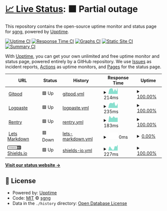 # [📈 Live Status](https://sgng.github.io): <!--live status--> **🟧 Partial outage**

This repository contains the open-source uptime monitor and status page for [sgng](https://sgng.github.io), powered by [Upptime](https://github.com/upptime/upptime).

[![Uptime CI](https://github.com/sgng/sgng.github.io/workflows/Uptime%20CI/badge.svg)](https://github.com/sgng/sgng.github.io/actions?query=workflow%3A%22Uptime+CI%22)
[![Response Time CI](https://github.com/sgng/sgng.github.io/workflows/Response%20Time%20CI/badge.svg)](https://github.com/sgng/sgng.github.io/actions?query=workflow%3A%22Response+Time+CI%22)
[![Graphs CI](https://github.com/sgng/sgng.github.io/workflows/Graphs%20CI/badge.svg)](https://github.com/sgng/sgng.github.io/actions?query=workflow%3A%22Graphs+CI%22)
[![Static Site CI](https://github.com/sgng/sgng.github.io/workflows/Static%20Site%20CI/badge.svg)](https://github.com/sgng/sgng.github.io/actions?query=workflow%3A%22Static+Site+CI%22)
[![Summary CI](https://github.com/sgng/sgng.github.io/workflows/Summary%20CI/badge.svg)](https://github.com/sgng/sgng.github.io/actions?query=workflow%3A%22Summary+CI%22)

With [Upptime](https://upptime.js.org), you can get your own unlimited and free uptime monitor and status page, powered entirely by a GitHub repository. We use [Issues](https://github.com/sgng/sgng.github.io/issues) as incident reports, [Actions](https://github.com/sgng/sgng.github.io/actions) as uptime monitors, and [Pages](https://sgng.github.io) for the status page.

<!--start: status pages-->
<!-- This summary is generated by Upptime (https://github.com/upptime/upptime) -->
<!-- Do not edit this manually, your changes will be overwritten -->
<!-- prettier-ignore -->
| URL | Status | History | Response Time | Uptime |
| --- | ------ | ------- | ------------- | ------ |
| <img alt="" src="https://gitpod.io/favicon192.png" height="13"> [Gitpod](https://gitpod.io) | 🟩 Up | [gitpod.yml](https://github.com/sgng/sgng.github.io/commits/HEAD/history/gitpod.yml) | <details><summary><img alt="Response time graph" src="./graphs/gitpod/response-time-week.png" height="20"> 214ms</summary><br><a href="https://sgng.github.io/history/gitpod"><img alt="Response time 367" src="https://img.shields.io/endpoint?url=https%3A%2F%2Fraw.githubusercontent.com%2Fsgng%2Fsgng.github.io%2FHEAD%2Fapi%2Fgitpod%2Fresponse-time.json"></a><br><a href="https://sgng.github.io/history/gitpod"><img alt="24-hour response time 294" src="https://img.shields.io/endpoint?url=https%3A%2F%2Fraw.githubusercontent.com%2Fsgng%2Fsgng.github.io%2FHEAD%2Fapi%2Fgitpod%2Fresponse-time-day.json"></a><br><a href="https://sgng.github.io/history/gitpod"><img alt="7-day response time 214" src="https://img.shields.io/endpoint?url=https%3A%2F%2Fraw.githubusercontent.com%2Fsgng%2Fsgng.github.io%2FHEAD%2Fapi%2Fgitpod%2Fresponse-time-week.json"></a><br><a href="https://sgng.github.io/history/gitpod"><img alt="30-day response time 215" src="https://img.shields.io/endpoint?url=https%3A%2F%2Fraw.githubusercontent.com%2Fsgng%2Fsgng.github.io%2FHEAD%2Fapi%2Fgitpod%2Fresponse-time-month.json"></a><br><a href="https://sgng.github.io/history/gitpod"><img alt="1-year response time 287" src="https://img.shields.io/endpoint?url=https%3A%2F%2Fraw.githubusercontent.com%2Fsgng%2Fsgng.github.io%2FHEAD%2Fapi%2Fgitpod%2Fresponse-time-year.json"></a></details> | <details><summary><a href="https://sgng.github.io/history/gitpod">100.00%</a></summary><a href="https://sgng.github.io/history/gitpod"><img alt="All-time uptime 99.99%" src="https://img.shields.io/endpoint?url=https%3A%2F%2Fraw.githubusercontent.com%2Fsgng%2Fsgng.github.io%2FHEAD%2Fapi%2Fgitpod%2Fuptime.json"></a><br><a href="https://sgng.github.io/history/gitpod"><img alt="24-hour uptime 100.00%" src="https://img.shields.io/endpoint?url=https%3A%2F%2Fraw.githubusercontent.com%2Fsgng%2Fsgng.github.io%2FHEAD%2Fapi%2Fgitpod%2Fuptime-day.json"></a><br><a href="https://sgng.github.io/history/gitpod"><img alt="7-day uptime 100.00%" src="https://img.shields.io/endpoint?url=https%3A%2F%2Fraw.githubusercontent.com%2Fsgng%2Fsgng.github.io%2FHEAD%2Fapi%2Fgitpod%2Fuptime-week.json"></a><br><a href="https://sgng.github.io/history/gitpod"><img alt="30-day uptime 100.00%" src="https://img.shields.io/endpoint?url=https%3A%2F%2Fraw.githubusercontent.com%2Fsgng%2Fsgng.github.io%2FHEAD%2Fapi%2Fgitpod%2Fuptime-month.json"></a><br><a href="https://sgng.github.io/history/gitpod"><img alt="1-year uptime 99.99%" src="https://img.shields.io/endpoint?url=https%3A%2F%2Fraw.githubusercontent.com%2Fsgng%2Fsgng.github.io%2FHEAD%2Fapi%2Fgitpod%2Fuptime-year.json"></a></details>
| <img alt="" src="https://cdn0.iconfinder.com/data/icons/kameleon-free-pack-rounded/110/Clipboard-Plan-48.png" height="13"> [Logpaste](https://logpaste.com) | 🟩 Up | [logpaste.yml](https://github.com/sgng/sgng.github.io/commits/HEAD/history/logpaste.yml) | <details><summary><img alt="Response time graph" src="./graphs/logpaste/response-time-week.png" height="20"> 235ms</summary><br><a href="https://sgng.github.io/history/logpaste"><img alt="Response time 240" src="https://img.shields.io/endpoint?url=https%3A%2F%2Fraw.githubusercontent.com%2Fsgng%2Fsgng.github.io%2FHEAD%2Fapi%2Flogpaste%2Fresponse-time.json"></a><br><a href="https://sgng.github.io/history/logpaste"><img alt="24-hour response time 255" src="https://img.shields.io/endpoint?url=https%3A%2F%2Fraw.githubusercontent.com%2Fsgng%2Fsgng.github.io%2FHEAD%2Fapi%2Flogpaste%2Fresponse-time-day.json"></a><br><a href="https://sgng.github.io/history/logpaste"><img alt="7-day response time 235" src="https://img.shields.io/endpoint?url=https%3A%2F%2Fraw.githubusercontent.com%2Fsgng%2Fsgng.github.io%2FHEAD%2Fapi%2Flogpaste%2Fresponse-time-week.json"></a><br><a href="https://sgng.github.io/history/logpaste"><img alt="30-day response time 237" src="https://img.shields.io/endpoint?url=https%3A%2F%2Fraw.githubusercontent.com%2Fsgng%2Fsgng.github.io%2FHEAD%2Fapi%2Flogpaste%2Fresponse-time-month.json"></a><br><a href="https://sgng.github.io/history/logpaste"><img alt="1-year response time 226" src="https://img.shields.io/endpoint?url=https%3A%2F%2Fraw.githubusercontent.com%2Fsgng%2Fsgng.github.io%2FHEAD%2Fapi%2Flogpaste%2Fresponse-time-year.json"></a></details> | <details><summary><a href="https://sgng.github.io/history/logpaste">100.00%</a></summary><a href="https://sgng.github.io/history/logpaste"><img alt="All-time uptime 99.97%" src="https://img.shields.io/endpoint?url=https%3A%2F%2Fraw.githubusercontent.com%2Fsgng%2Fsgng.github.io%2FHEAD%2Fapi%2Flogpaste%2Fuptime.json"></a><br><a href="https://sgng.github.io/history/logpaste"><img alt="24-hour uptime 100.00%" src="https://img.shields.io/endpoint?url=https%3A%2F%2Fraw.githubusercontent.com%2Fsgng%2Fsgng.github.io%2FHEAD%2Fapi%2Flogpaste%2Fuptime-day.json"></a><br><a href="https://sgng.github.io/history/logpaste"><img alt="7-day uptime 100.00%" src="https://img.shields.io/endpoint?url=https%3A%2F%2Fraw.githubusercontent.com%2Fsgng%2Fsgng.github.io%2FHEAD%2Fapi%2Flogpaste%2Fuptime-week.json"></a><br><a href="https://sgng.github.io/history/logpaste"><img alt="30-day uptime 100.00%" src="https://img.shields.io/endpoint?url=https%3A%2F%2Fraw.githubusercontent.com%2Fsgng%2Fsgng.github.io%2FHEAD%2Fapi%2Flogpaste%2Fuptime-month.json"></a><br><a href="https://sgng.github.io/history/logpaste"><img alt="1-year uptime 100.00%" src="https://img.shields.io/endpoint?url=https%3A%2F%2Fraw.githubusercontent.com%2Fsgng%2Fsgng.github.io%2FHEAD%2Fapi%2Flogpaste%2Fuptime-year.json"></a></details>
| <img alt="" src="https://rentry.co/favicon.ico" height="13"> [Rentry](https://rentry.co) | 🟩 Up | [rentry.yml](https://github.com/sgng/sgng.github.io/commits/HEAD/history/rentry.yml) | <details><summary><img alt="Response time graph" src="./graphs/rentry/response-time-week.png" height="20"> 183ms</summary><br><a href="https://sgng.github.io/history/rentry"><img alt="Response time 872" src="https://img.shields.io/endpoint?url=https%3A%2F%2Fraw.githubusercontent.com%2Fsgng%2Fsgng.github.io%2FHEAD%2Fapi%2Frentry%2Fresponse-time.json"></a><br><a href="https://sgng.github.io/history/rentry"><img alt="24-hour response time 168" src="https://img.shields.io/endpoint?url=https%3A%2F%2Fraw.githubusercontent.com%2Fsgng%2Fsgng.github.io%2FHEAD%2Fapi%2Frentry%2Fresponse-time-day.json"></a><br><a href="https://sgng.github.io/history/rentry"><img alt="7-day response time 183" src="https://img.shields.io/endpoint?url=https%3A%2F%2Fraw.githubusercontent.com%2Fsgng%2Fsgng.github.io%2FHEAD%2Fapi%2Frentry%2Fresponse-time-week.json"></a><br><a href="https://sgng.github.io/history/rentry"><img alt="30-day response time 227" src="https://img.shields.io/endpoint?url=https%3A%2F%2Fraw.githubusercontent.com%2Fsgng%2Fsgng.github.io%2FHEAD%2Fapi%2Frentry%2Fresponse-time-month.json"></a><br><a href="https://sgng.github.io/history/rentry"><img alt="1-year response time 862" src="https://img.shields.io/endpoint?url=https%3A%2F%2Fraw.githubusercontent.com%2Fsgng%2Fsgng.github.io%2FHEAD%2Fapi%2Frentry%2Fresponse-time-year.json"></a></details> | <details><summary><a href="https://sgng.github.io/history/rentry">100.00%</a></summary><a href="https://sgng.github.io/history/rentry"><img alt="All-time uptime 99.47%" src="https://img.shields.io/endpoint?url=https%3A%2F%2Fraw.githubusercontent.com%2Fsgng%2Fsgng.github.io%2FHEAD%2Fapi%2Frentry%2Fuptime.json"></a><br><a href="https://sgng.github.io/history/rentry"><img alt="24-hour uptime 100.00%" src="https://img.shields.io/endpoint?url=https%3A%2F%2Fraw.githubusercontent.com%2Fsgng%2Fsgng.github.io%2FHEAD%2Fapi%2Frentry%2Fuptime-day.json"></a><br><a href="https://sgng.github.io/history/rentry"><img alt="7-day uptime 100.00%" src="https://img.shields.io/endpoint?url=https%3A%2F%2Fraw.githubusercontent.com%2Fsgng%2Fsgng.github.io%2FHEAD%2Fapi%2Frentry%2Fuptime-week.json"></a><br><a href="https://sgng.github.io/history/rentry"><img alt="30-day uptime 100.00%" src="https://img.shields.io/endpoint?url=https%3A%2F%2Fraw.githubusercontent.com%2Fsgng%2Fsgng.github.io%2FHEAD%2Fapi%2Frentry%2Fuptime-month.json"></a><br><a href="https://sgng.github.io/history/rentry"><img alt="1-year uptime 99.62%" src="https://img.shields.io/endpoint?url=https%3A%2F%2Fraw.githubusercontent.com%2Fsgng%2Fsgng.github.io%2FHEAD%2Fapi%2Frentry%2Fuptime-year.json"></a></details>
| <img alt="" src="https://letsmarkdown.com/favicon.svg" height="13"> [Lets Markdown](https://letsmarkdown.com) | 🟥 Down | [lets-markdown.yml](https://github.com/sgng/sgng.github.io/commits/HEAD/history/lets-markdown.yml) | <details><summary><img alt="Response time graph" src="./graphs/lets-markdown/response-time-week.png" height="20"> 0ms</summary><br><a href="https://sgng.github.io/history/lets-markdown"><img alt="Response time 785" src="https://img.shields.io/endpoint?url=https%3A%2F%2Fraw.githubusercontent.com%2Fsgng%2Fsgng.github.io%2FHEAD%2Fapi%2Flets-markdown%2Fresponse-time.json"></a><br><a href="https://sgng.github.io/history/lets-markdown"><img alt="24-hour response time 0" src="https://img.shields.io/endpoint?url=https%3A%2F%2Fraw.githubusercontent.com%2Fsgng%2Fsgng.github.io%2FHEAD%2Fapi%2Flets-markdown%2Fresponse-time-day.json"></a><br><a href="https://sgng.github.io/history/lets-markdown"><img alt="7-day response time 0" src="https://img.shields.io/endpoint?url=https%3A%2F%2Fraw.githubusercontent.com%2Fsgng%2Fsgng.github.io%2FHEAD%2Fapi%2Flets-markdown%2Fresponse-time-week.json"></a><br><a href="https://sgng.github.io/history/lets-markdown"><img alt="30-day response time 317" src="https://img.shields.io/endpoint?url=https%3A%2F%2Fraw.githubusercontent.com%2Fsgng%2Fsgng.github.io%2FHEAD%2Fapi%2Flets-markdown%2Fresponse-time-month.json"></a><br><a href="https://sgng.github.io/history/lets-markdown"><img alt="1-year response time 685" src="https://img.shields.io/endpoint?url=https%3A%2F%2Fraw.githubusercontent.com%2Fsgng%2Fsgng.github.io%2FHEAD%2Fapi%2Flets-markdown%2Fresponse-time-year.json"></a></details> | <details><summary><a href="https://sgng.github.io/history/lets-markdown">0.00%</a></summary><a href="https://sgng.github.io/history/lets-markdown"><img alt="All-time uptime 66.52%" src="https://img.shields.io/endpoint?url=https%3A%2F%2Fraw.githubusercontent.com%2Fsgng%2Fsgng.github.io%2FHEAD%2Fapi%2Flets-markdown%2Fuptime.json"></a><br><a href="https://sgng.github.io/history/lets-markdown"><img alt="24-hour uptime 0.00%" src="https://img.shields.io/endpoint?url=https%3A%2F%2Fraw.githubusercontent.com%2Fsgng%2Fsgng.github.io%2FHEAD%2Fapi%2Flets-markdown%2Fuptime-day.json"></a><br><a href="https://sgng.github.io/history/lets-markdown"><img alt="7-day uptime 0.00%" src="https://img.shields.io/endpoint?url=https%3A%2F%2Fraw.githubusercontent.com%2Fsgng%2Fsgng.github.io%2FHEAD%2Fapi%2Flets-markdown%2Fuptime-week.json"></a><br><a href="https://sgng.github.io/history/lets-markdown"><img alt="30-day uptime 3.92%" src="https://img.shields.io/endpoint?url=https%3A%2F%2Fraw.githubusercontent.com%2Fsgng%2Fsgng.github.io%2FHEAD%2Fapi%2Flets-markdown%2Fuptime-month.json"></a><br><a href="https://sgng.github.io/history/lets-markdown"><img alt="1-year uptime 29.58%" src="https://img.shields.io/endpoint?url=https%3A%2F%2Fraw.githubusercontent.com%2Fsgng%2Fsgng.github.io%2FHEAD%2Fapi%2Flets-markdown%2Fuptime-year.json"></a></details>
| <img alt="" src="https://raw.githubusercontent.com/badges/shields/master/readme-logo.svg" height="13"> [Shields.io](https://shields.io) | 🟩 Up | [shields-io.yml](https://github.com/sgng/sgng.github.io/commits/HEAD/history/shields-io.yml) | <details><summary><img alt="Response time graph" src="./graphs/shields-io/response-time-week.png" height="20"> 227ms</summary><br><a href="https://sgng.github.io/history/shields-io"><img alt="Response time 241" src="https://img.shields.io/endpoint?url=https%3A%2F%2Fraw.githubusercontent.com%2Fsgng%2Fsgng.github.io%2FHEAD%2Fapi%2Fshields-io%2Fresponse-time.json"></a><br><a href="https://sgng.github.io/history/shields-io"><img alt="24-hour response time 414" src="https://img.shields.io/endpoint?url=https%3A%2F%2Fraw.githubusercontent.com%2Fsgng%2Fsgng.github.io%2FHEAD%2Fapi%2Fshields-io%2Fresponse-time-day.json"></a><br><a href="https://sgng.github.io/history/shields-io"><img alt="7-day response time 227" src="https://img.shields.io/endpoint?url=https%3A%2F%2Fraw.githubusercontent.com%2Fsgng%2Fsgng.github.io%2FHEAD%2Fapi%2Fshields-io%2Fresponse-time-week.json"></a><br><a href="https://sgng.github.io/history/shields-io"><img alt="30-day response time 171" src="https://img.shields.io/endpoint?url=https%3A%2F%2Fraw.githubusercontent.com%2Fsgng%2Fsgng.github.io%2FHEAD%2Fapi%2Fshields-io%2Fresponse-time-month.json"></a><br><a href="https://sgng.github.io/history/shields-io"><img alt="1-year response time 271" src="https://img.shields.io/endpoint?url=https%3A%2F%2Fraw.githubusercontent.com%2Fsgng%2Fsgng.github.io%2FHEAD%2Fapi%2Fshields-io%2Fresponse-time-year.json"></a></details> | <details><summary><a href="https://sgng.github.io/history/shields-io">100.00%</a></summary><a href="https://sgng.github.io/history/shields-io"><img alt="All-time uptime 99.94%" src="https://img.shields.io/endpoint?url=https%3A%2F%2Fraw.githubusercontent.com%2Fsgng%2Fsgng.github.io%2FHEAD%2Fapi%2Fshields-io%2Fuptime.json"></a><br><a href="https://sgng.github.io/history/shields-io"><img alt="24-hour uptime 100.00%" src="https://img.shields.io/endpoint?url=https%3A%2F%2Fraw.githubusercontent.com%2Fsgng%2Fsgng.github.io%2FHEAD%2Fapi%2Fshields-io%2Fuptime-day.json"></a><br><a href="https://sgng.github.io/history/shields-io"><img alt="7-day uptime 100.00%" src="https://img.shields.io/endpoint?url=https%3A%2F%2Fraw.githubusercontent.com%2Fsgng%2Fsgng.github.io%2FHEAD%2Fapi%2Fshields-io%2Fuptime-week.json"></a><br><a href="https://sgng.github.io/history/shields-io"><img alt="30-day uptime 100.00%" src="https://img.shields.io/endpoint?url=https%3A%2F%2Fraw.githubusercontent.com%2Fsgng%2Fsgng.github.io%2FHEAD%2Fapi%2Fshields-io%2Fuptime-month.json"></a><br><a href="https://sgng.github.io/history/shields-io"><img alt="1-year uptime 100.00%" src="https://img.shields.io/endpoint?url=https%3A%2F%2Fraw.githubusercontent.com%2Fsgng%2Fsgng.github.io%2FHEAD%2Fapi%2Fshields-io%2Fuptime-year.json"></a></details>

<!--end: status pages-->

[**Visit our status website →**](https://sgng.github.io)

## 📄 License

- Powered by: [Upptime](https://github.com/upptime/upptime)
- Code: [MIT](./LICENSE) © [sgng](https://sgng.github.io)
- Data in the `./history` directory: [Open Database License](https://opendatacommons.org/licenses/odbl/1-0/)

